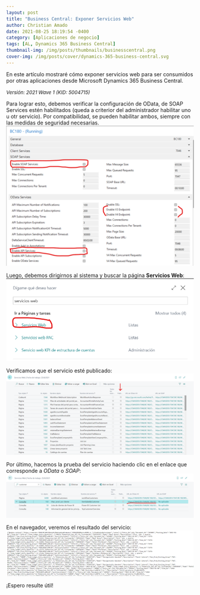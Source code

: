 ```yaml
---
layout: post
title: "Business Central: Exponer Servicios Web"
author: Christian Amado
date: 2021-08-25 18:19:54 -0400
category: [Aplicaciones de negocio]
tags: [AL, Dynamics 365 Business Central]
thumbnail-img: /img/posts/thumbnails/businesscentral.png
cover-img: /img/posts/cover/dynamics-365-business-central.svg
---
```


En este artículo mostraré cómo exponer servicios web para ser consumidos por otras aplicaciones desde Microsoft Dynamics 365 Business Central.

<!--more-->
*<font size="2">Versión: 2021 Wave 1 (KID: 5004715)</font>*

Para lograr esto, debemos verificar la configuración de OData, de SOAP Services estén habilitados (queda a criterior del administrador habilitar uno u otr servicio). Por compatibilidad, se pueden habilitar ambos, siempre con las medidas de seguridad necesarias.  
![](/img/posts/2021/08/25/WebService1.png)  

Luego, debemos dirigirnos al sistema y buscar la página **Servicios Web**:  
![](/img/posts/2021/08/25/WebService2.png)  

Verificamos que el servicio esté publicado:  
![](/img/posts/2021/08/25/WebService3.png)  

Por último, hacemos la prueba del servicio haciendo clic en el enlace que corresponde a *OData* o *SOAP*:  
![](/img/posts/2021/08/25/WebService4.png)  

En el navegador, veremos el resultado del servicio:  
![](/img/posts/2021/08/25/WebService5.png)  

¡Espero resulte útil!